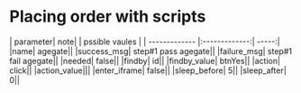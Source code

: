# Placing order with scripts


| parameter|   note|  | pssible vaules  |
| ------------- |:-------------:| -----:|
|name| agegate||
|success_msg| step#1 pass agegate||
|failure_msg| step#1 fail agegate||
|needed| false||
|findby| id||
|findby_value| btnYes||
|action| click||
|action_value|||
|enter_iframe| false||
|sleep_before| 5||
|sleep_after| 0||

